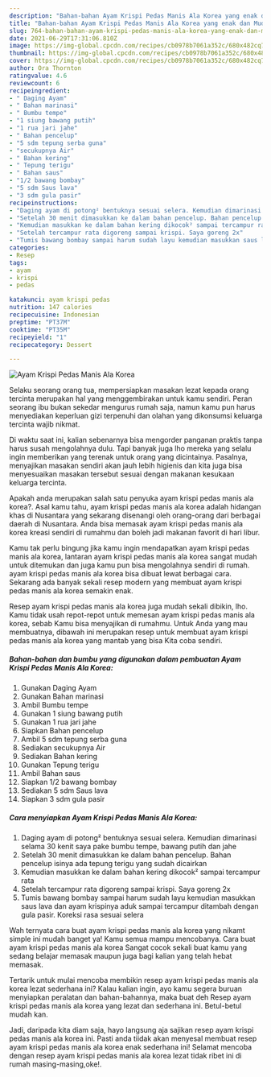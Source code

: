 ```yaml
---
description: "Bahan-bahan Ayam Krispi Pedas Manis Ala Korea yang enak dan Mudah Dibuat"
title: "Bahan-bahan Ayam Krispi Pedas Manis Ala Korea yang enak dan Mudah Dibuat"
slug: 764-bahan-bahan-ayam-krispi-pedas-manis-ala-korea-yang-enak-dan-mudah-dibuat
date: 2021-06-29T17:31:06.810Z
image: https://img-global.cpcdn.com/recipes/cb0978b7061a352c/680x482cq70/ayam-krispi-pedas-manis-ala-korea-foto-resep-utama.jpg
thumbnail: https://img-global.cpcdn.com/recipes/cb0978b7061a352c/680x482cq70/ayam-krispi-pedas-manis-ala-korea-foto-resep-utama.jpg
cover: https://img-global.cpcdn.com/recipes/cb0978b7061a352c/680x482cq70/ayam-krispi-pedas-manis-ala-korea-foto-resep-utama.jpg
author: Ora Thornton
ratingvalue: 4.6
reviewcount: 6
recipeingredient:
- " Daging Ayam"
- " Bahan marinasi"
- " Bumbu tempe"
- "1 siung bawang putih"
- "1 rua jari jahe"
- " Bahan pencelup"
- "5 sdm tepung serba guna"
- "secukupnya Air"
- " Bahan kering"
- " Tepung terigu"
- " Bahan saus"
- "1/2 bawang bombay"
- "5 sdm Saus lava"
- "3 sdm gula pasir"
recipeinstructions:
- "Daging ayam di potong² bentuknya sesuai selera. Kemudian dimarinasi selama 30 kenit saya pake bumbu tempe, bawang putih dan jahe"
- "Setelah 30 menit dimasukkan ke dalam bahan pencelup. Bahan pencelup isinya ada tepung terigu yang sudah dicairkan"
- "Kemudian masukkan ke dalam bahan kering dikocok² sampai tercampur rata"
- "Setelah tercampur rata digoreng sampai krispi. Saya goreng 2x"
- "Tumis bawang bombay sampai harum sudah layu kemudian masukkan saus lava dan ayam krispinya aduk sampai tercampur ditambah dengan gula pasir. Koreksi rasa sesuai selera"
categories:
- Resep
tags:
- ayam
- krispi
- pedas

katakunci: ayam krispi pedas 
nutrition: 147 calories
recipecuisine: Indonesian
preptime: "PT37M"
cooktime: "PT35M"
recipeyield: "1"
recipecategory: Dessert

---
```



![Ayam Krispi Pedas Manis Ala Korea](https://img-global.cpcdn.com/recipes/cb0978b7061a352c/680x482cq70/ayam-krispi-pedas-manis-ala-korea-foto-resep-utama.jpg)

Selaku seorang orang tua, mempersiapkan masakan lezat kepada orang tercinta merupakan hal yang menggembirakan untuk kamu sendiri. Peran seorang ibu bukan sekedar mengurus rumah saja, namun kamu pun harus menyediakan keperluan gizi terpenuhi dan olahan yang dikonsumsi keluarga tercinta wajib nikmat.

Di waktu  saat ini, kalian sebenarnya bisa mengorder panganan praktis tanpa harus susah mengolahnya dulu. Tapi banyak juga lho mereka yang selalu ingin memberikan yang terenak untuk orang yang dicintainya. Pasalnya, menyajikan masakan sendiri akan jauh lebih higienis dan kita juga bisa menyesuaikan masakan tersebut sesuai dengan makanan kesukaan keluarga tercinta. 



Apakah anda merupakan salah satu penyuka ayam krispi pedas manis ala korea?. Asal kamu tahu, ayam krispi pedas manis ala korea adalah hidangan khas di Nusantara yang sekarang disenangi oleh orang-orang dari berbagai daerah di Nusantara. Anda bisa memasak ayam krispi pedas manis ala korea kreasi sendiri di rumahmu dan boleh jadi makanan favorit di hari libur.

Kamu tak perlu bingung jika kamu ingin mendapatkan ayam krispi pedas manis ala korea, lantaran ayam krispi pedas manis ala korea sangat mudah untuk ditemukan dan juga kamu pun bisa mengolahnya sendiri di rumah. ayam krispi pedas manis ala korea bisa dibuat lewat berbagai cara. Sekarang ada banyak sekali resep modern yang membuat ayam krispi pedas manis ala korea semakin enak.

Resep ayam krispi pedas manis ala korea juga mudah sekali dibikin, lho. Kamu tidak usah repot-repot untuk memesan ayam krispi pedas manis ala korea, sebab Kamu bisa menyajikan di rumahmu. Untuk Anda yang mau membuatnya, dibawah ini merupakan resep untuk membuat ayam krispi pedas manis ala korea yang mantab yang bisa Kita coba sendiri.

<!--inarticleads1-->

##### Bahan-bahan dan bumbu yang digunakan dalam pembuatan Ayam Krispi Pedas Manis Ala Korea:

1. Gunakan  Daging Ayam
1. Gunakan  Bahan marinasi
1. Ambil  Bumbu tempe
1. Gunakan 1 siung bawang putih
1. Gunakan 1 rua jari jahe
1. Siapkan  Bahan pencelup
1. Ambil 5 sdm tepung serba guna
1. Sediakan secukupnya Air
1. Sediakan  Bahan kering
1. Gunakan  Tepung terigu
1. Ambil  Bahan saus
1. Siapkan 1/2 bawang bombay
1. Sediakan 5 sdm Saus lava
1. Siapkan 3 sdm gula pasir




<!--inarticleads2-->

##### Cara menyiapkan Ayam Krispi Pedas Manis Ala Korea:

1. Daging ayam di potong² bentuknya sesuai selera. Kemudian dimarinasi selama 30 kenit saya pake bumbu tempe, bawang putih dan jahe
1. Setelah 30 menit dimasukkan ke dalam bahan pencelup. Bahan pencelup isinya ada tepung terigu yang sudah dicairkan
1. Kemudian masukkan ke dalam bahan kering dikocok² sampai tercampur rata
1. Setelah tercampur rata digoreng sampai krispi. Saya goreng 2x
1. Tumis bawang bombay sampai harum sudah layu kemudian masukkan saus lava dan ayam krispinya aduk sampai tercampur ditambah dengan gula pasir. Koreksi rasa sesuai selera




Wah ternyata cara buat ayam krispi pedas manis ala korea yang nikamt simple ini mudah banget ya! Kamu semua mampu mencobanya. Cara buat ayam krispi pedas manis ala korea Sangat cocok sekali buat kamu yang sedang belajar memasak maupun juga bagi kalian yang telah hebat memasak.

Tertarik untuk mulai mencoba membikin resep ayam krispi pedas manis ala korea lezat sederhana ini? Kalau kalian ingin, ayo kamu segera buruan menyiapkan peralatan dan bahan-bahannya, maka buat deh Resep ayam krispi pedas manis ala korea yang lezat dan sederhana ini. Betul-betul mudah kan. 

Jadi, daripada kita diam saja, hayo langsung aja sajikan resep ayam krispi pedas manis ala korea ini. Pasti anda tiidak akan menyesal membuat resep ayam krispi pedas manis ala korea enak sederhana ini! Selamat mencoba dengan resep ayam krispi pedas manis ala korea lezat tidak ribet ini di rumah masing-masing,oke!.

